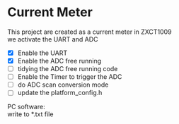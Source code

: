 # Current Meter  
 
This project are created as a current meter in ZXCT1009   
we activate the UART and ADC  
- [x] Enable the UART  
- [x] Enable the ADC free running  
- [ ] tidying the ADC free running code 
- [ ] Enable the Timer to trigger the ADC  
- [ ] do ADC scan conversion mode  
- [ ] update the platform_config.h  
  
PC software:  
write to *.txt file  

